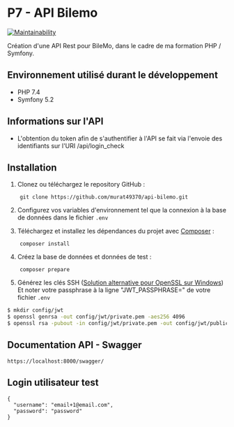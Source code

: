 # P7 - API Bilemo

[![Maintainability](https://api.codeclimate.com/v1/badges/ffbadec3f8b12c957b82/maintainability)](https://codeclimate.com/github/murat49370/api-bilemo/maintainability)

Création d'une API Rest pour BileMo, dans le cadre de ma formation PHP / Symfony.

## Environnement utilisé durant le développement
* PHP 7.4
* Symfony 5.2

## Informations sur l'API
* L'obtention du token afin de s'authentifier à l'API se fait via l'envoie des identifiants sur l'URI /api/login_check

## Installation
1. Clonez ou téléchargez le repository GitHub :
```
    git clone https://github.com/murat49370/api-bilemo.git
```
2. Configurez vos variables d'environnement tel que la connexion à la base de données dans le fichier `.env`

3. Téléchargez et installez les dépendances du projet avec [Composer](https://getcomposer.org/download/) :
```
    composer install
```
4. Créez la base de données et données de test :
```
    composer prepare
```
5. Générez les clés SSH ([Solution alternative pour OpenSSL sur Windows](https://slproweb.com/products/Win32OpenSSL.html))
   Et noter votre passphrase à la ligne "JWT_PASSPHRASE=" de votre fichier `.env`
```bash
$ mkdir config/jwt
$ openssl genrsa -out config/jwt/private.pem -aes256 4096
$ openssl rsa -pubout -in config/jwt/private.pem -out config/jwt/public.pem
```

## Documentation API - Swagger
```
https://localhost:8000/swagger/
```
## Login utilisateur test
```
{
  "username": "email+1@email.com",
  "password": "password"
}
```
